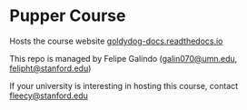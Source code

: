 # Pupper Course
Hosts the course website [goldydog-docs.readthedocs.io](https://goldydog-docs.readthedocs.io/en/latest/)

This repo is managed by Felipe Galindo (galin070@umn.edu, felipht@stanford.edu)

If your university is interesting in hosting this course, contact fleecy@stanford.edu 
